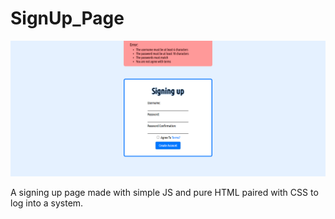# SignUp_Page

![App Screenshot](/screenshot/screenshot.PNG)

A signing up page made with simple JS and pure HTML paired with CSS to log into a system.
